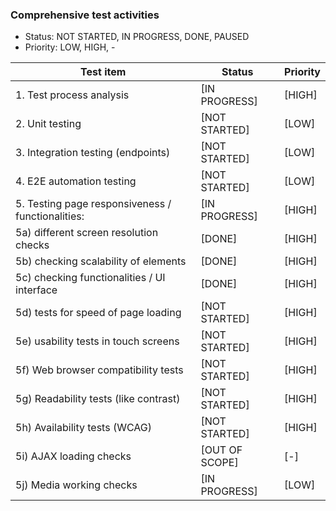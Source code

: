 
### Comprehensive test activities
- Status: NOT STARTED, IN PROGRESS, DONE, PAUSED
- Priority: LOW, HIGH, -

| Test item                                         | Status         | Priority |
|---------------------------------------------------|----------------|----------|
| 1. Test process analysis                          | [IN PROGRESS]  | [HIGH]   |
| 2. Unit testing                                   | [NOT STARTED]  | [LOW]    |
| 3. Integration testing (endpoints)                | [NOT STARTED]  | [LOW]    |
| 4. E2E automation testing                         | [NOT STARTED]  | [LOW]    |
| 5. Testing page responsiveness / functionalities: | [IN PROGRESS]  | [HIGH]   |
| 5a) different screen resolution checks            | [DONE]         | [HIGH]   |
| 5b) checking scalability of elements              | [DONE]         | [HIGH]   |
| 5c) checking functionalities / UI interface       | [DONE]         | [HIGH]   |
| 5d) tests for speed of page loading               | [NOT STARTED]  | [HIGH]   |
| 5e) usability tests in touch screens              | [NOT STARTED]  | [HIGH]   |
| 5f) Web browser compatibility tests               | [NOT STARTED]  | [HIGH]   |
| 5g) Readability tests (like contrast)             | [NOT STARTED]  | [HIGH]   |
| 5h) Availability tests (WCAG)                     | [NOT STARTED]  | [HIGH]   |
| 5i) AJAX loading checks                           | [OUT OF SCOPE] | [-]      |
| 5j) Media working checks                          | [IN PROGRESS]  | [LOW]    |
